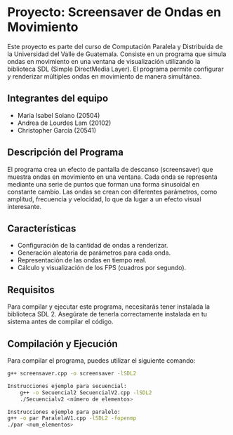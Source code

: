 # Proyecto: Screensaver de Ondas en Movimiento

Este proyecto es parte del curso de Computación Paralela y Distribuida de la Universidad del Valle de Guatemala. Consiste en un programa que simula ondas en movimiento en una ventana de visualización utilizando la biblioteca SDL (Simple DirectMedia Layer). El programa permite configurar y renderizar múltiples ondas en movimiento de manera simultánea.

## Integrantes del equipo

- Maria Isabel Solano (20504)
- Andrea de Lourdes Lam (20102)
- Christopher García (20541)

## Descripción del Programa

El programa crea un efecto de pantalla de descanso (screensaver) que muestra ondas en movimiento en una ventana. Cada onda se representa mediante una serie de puntos que forman una forma sinusoidal en constante cambio. Las ondas se crean con diferentes parámetros, como amplitud, frecuencia y velocidad, lo que da lugar a un efecto visual interesante.

## Características

- Configuración de la cantidad de ondas a renderizar.
- Generación aleatoria de parámetros para cada onda.
- Representación de las ondas en tiempo real.
- Cálculo y visualización de los FPS (cuadros por segundo).

## Requisitos

Para compilar y ejecutar este programa, necesitarás tener instalada la biblioteca SDL 2. Asegúrate de tenerla correctamente instalada en tu sistema antes de compilar el código.

## Compilación y Ejecución

Para compilar el programa, puedes utilizar el siguiente comando:

```bash
g++ screensaver.cpp -o screensaver -lSDL2

Instrucciones ejemplo para secuencial:
	g++ -o Secuencial2 SecuencialV2.cpp -lSDL2
	./Secuencialv2 <número de elementos>

Instrucciones ejemplo para paralelo:
g++ -o par ParalelaV1.cpp -lSDL2 -fopenmp
./par <num_elementos>




